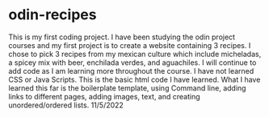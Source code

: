 # odin-recipes
This is my first coding project. I have been studying the odin project courses and my first project is to create a website containing 3 recipes. I chose to pick 3 recipes from my mexican culture which include micheladas, a spicey mix with beer, enchilada verdes, and aguachiles. I will continue to add code as I am learning more throughout the course. I have not learned CSS or Java Scripts. This is the basic html code I have learned. What I have learned this far is the boilerplate template, using Command line, adding links to different pages, adding images, text, and creating unordered/ordered lists. 
11/5/2022 
